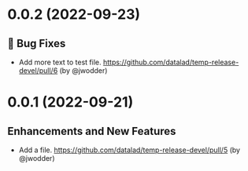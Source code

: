 
<a id='changelog-0.0.2'></a>
# 0.0.2 (2022-09-23)

## 🐛 Bug Fixes

- Add more text to test file.  https://github.com/datalad/temp-release-devel/pull/6 (by @jwodder)

<a id='changelog-0.0.1'></a>
# 0.0.1 (2022-09-21)

## Enhancements and New Features

- Add a file.  https://github.com/datalad/temp-release-devel/pull/5 (by
  @jwodder)
